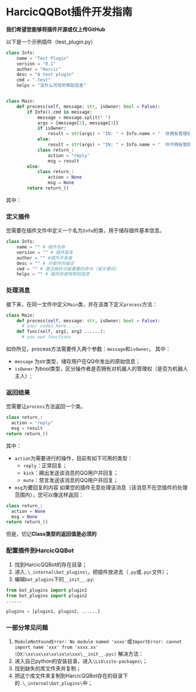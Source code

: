 # HarcicQQBot插件开发指南

**我们希望您能够将插件开源或仅上传GitHub**

以下是一个示例插件（test_plugin.py）
~~~python
class Info:
    name = "Test Plugin"
    version = "0.1"
    author = "Harcic"
    desc = "A test plugin"
    cmd = ".test"
    helps = "没什么可写的帮助信息"


class Main:
    def process(self, message: str, isOwner: bool = False):
        if Info().cmd in message:
            message = message.split(" ")
            args = [message[2], message[3]]
            if isOwner:
                result = str(args) + "IN: " + Info.name + "  你拥有管理权"
            else:
                result = str(args) + "IN: " + Info.name + "  你不拥有管理权"
            class return_:
                action = "reply"
                msg = result
        else:
            class return_:
                action = None
                msg = None
        return return_()

~~~

其中：
### 定义插件
您需要在插件文件中定义一个名为`Info`的类，用于储存插件基本信息。
~~~python
class Info:
    name = "" # 插件名称
    version = "" # 插件版本
    author = "" #插件开发者
    desc = "" # 对插件的描述
    cmd = "" # 激活插件功能需要的命令（或关键词）
    helps = "" # 插件的使用帮助信息
~~~
### 处理消息

接下来，在同一文件中定义`Main`类，并在该类下定义`process`方法：
~~~python
class Main:
    def process(self, message: str, isOwner: bool = False):
      # your codes here......
    def func(self, arg1, arg2 ......):
      # you own functions
~~~
如你所见，process方法需要传入两个参数：`message`和`isOwner`。
其中：
  - `message` 为str类型，储存用户在QQ中发出的原始信息；
  - `isOwner` 为bool类型，区分操作者是否拥有对机器人的管理权（是否为机器人主人）;
### 返回结果
您需要让`process`方法返回一个类。
~~~python
class return_:
  action = "reply"
  msg = result
return return_()
~~~
其中：
  - `action`为需要进行的操作，目前有如下可用的类型：
    - `reply`：正常回复；
    - `kick`：踢出发送该消息的QQ用户并回复；
    - `mute`：禁言发送该消息的QQ用户并回复；
  - `msg`为要回复的内容
如果您的插件无意处理该消息（该消息不在您插件的处理范围内），您可以像这样返回：
~~~python
class return_:
  action = None
  msg = None
return return_()
~~~
但是，切记**Class类型的返回值是必须的**

### 配置插件到HarcicQQBot
1. 找到HarcicQQBot的存在目录；
2. 进入`.\_internal\bot_plugins\`，把插件放进去（`.py`或`.pyc`文件）；
3. 编辑`bot_plugins`下的`__init__.py`:
  ~~~python
  from bot_plugins import plugin1
  from bot_plugins import plugin2
  ......

  plugins = [plugin1, plugin2, ......]
  ~~~

### 一部分常见问题
1. `ModuleNotFoundError: No module named 'xxxx'`或`ImportError: cannot import name 'xxx' from 'xxxx.xx' (DX:\xx\xx\xx\xx\xx\x\xxx\__init__.pyc)`
  解决方法：
  1. 进入自己python的安装目录，进入`\Lib\site-packages\`；
  2. 找到缺失的库文件夹并复制；
  3. 把这个库文件夹复制到HarcicQQBot存在的目录下的`.\_internal\bot_plugins\`中；
